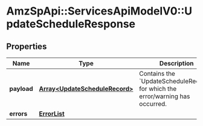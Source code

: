# AmzSpApi::ServicesApiModelV0::UpdateScheduleResponse

## Properties
Name | Type | Description | Notes
------------ | ------------- | ------------- | -------------
**payload** | [**Array&lt;UpdateScheduleRecord&gt;**](UpdateScheduleRecord.md) | Contains the &#x60;UpdateScheduleRecords&#x60; for which the error/warning has occurred. | [optional] 
**errors** | [**ErrorList**](ErrorList.md) |  | [optional] 

